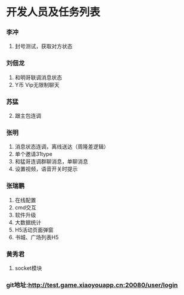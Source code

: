 # 开发人员及任务列表
### 李冲
1. 封号测试，获取对方状态

### 刘佃龙
1. 和明哥联调消息状态
2. Y币 Vip无限制聊天

### 苏猛
2. 跟主包连调

### 张明
1. 消息状态连调，离线送达（周隆差逻辑）
2. 单个邀请31type
3. 和猛哥连调群聊消息，单聊消息
4. 设置视频，语音开关时提示
   
### 张瑞鹏
1. 在线配置
2. cmd交互
3. 软件升级
4. 大数据统计
5. H5活动页面弹窗
6. 书城、广场列表H5

### 黄秀君
1. socket模块



### git地址:http://test.game.xiaoyouapp.cn:20080/user/login